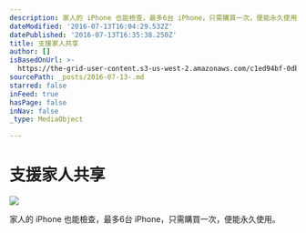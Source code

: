 ```yaml
---
description: 家人的 iPhone 也能檢查，最多6台 iPhone，只需購買一次，便能永久使用。
dateModified: '2016-07-13T16:04:29.532Z'
datePublished: '2016-07-13T16:35:38.250Z'
title: 支援家人共享
author: []
isBasedOnUrl: >-
  https://the-grid-user-content.s3-us-west-2.amazonaws.com/c1ed94bf-0db4-40cb-a37e-ef77f00f6c1b.jpg
sourcePath: _posts/2016-07-13-.md
starred: false
inFeed: true
hasPage: false
inNav: false
_type: MediaObject

---
```

# 支援家人共享
![](https://s3-us-west-2.amazonaws.com/the-grid-img/p/10dc2bcaf60eb04a6bd5ef6d88a5c67560952e98.jpg)

家人的 iPhone 也能檢查，最多6台 iPhone，只需購買一次，便能永久使用。